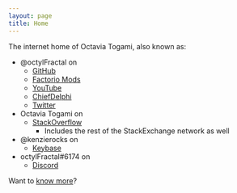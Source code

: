 ```yaml
---
layout: page
title: Home
---
```

The internet home of Octavia Togami, also known as:

- @octylFractal on
  - [GitHub](https://github.com/octylFractal)
  - [Factorio Mods](https://mods.factorio.com/user/octylFractal)
  - [YouTube](https://www.youtube.com/channel/UCJqrDfnNLnfmre6QiZjdkCw)
  - [ChiefDelphi](https://www.chiefdelphi.com/u/octylFractal/)
  - [Twitter](https://twitter.com/octylFractal)
- Octavia Togami on
  - [StackOverflow](https://stackoverflow.com/users/436524/octavia-togami)
    - Includes the rest of the StackExchange network as well
- @kenzierocks on
  - [Keybase](https://keybase.io/kenzierocks)
- octylFractal#6174 on
  - [Discord](https://discordapp.com/)

Want to [know more](/about/)?
